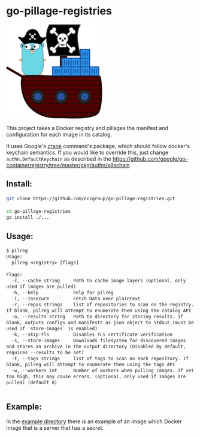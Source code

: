 # go-pillage-registries

![go-pillage-registries logo](images/logo-small.png)


This project takes a Docker registry and pillages the manifest and configuration for each image in its catalog.

It uses Google's [crane](https://github.com/google/go-containerregistry/blob/master/cmd/crane/doc/crane.md) command's package, which should follow docker's keychain semantics.
If you would like to override this, just change `authn.DefaultKeychain` as described in the <https://github.com/google/go-containerregistry/tree/master/pkg/authn/k8schain>

## Install:

```bash
git clone https://github.com/nccgroup/go-pillage-registries.git

cd go-pillage-registries
go install ./...

```

## Usage:

```
$ pilreg
Usage:
  pilreg <registry> [flags]

Flags:
  -c, --cache string     Path to cache image layers (optional, only used if images are pulled)
  -h, --help             help for pilreg
  -i, --insecure         Fetch Data over plaintext
  -r, --repos strings    list of repositories to scan on the registry. If blank, pilreg will attempt to enumerate them using the catalog API
  -o, --results string   Path to directory for storing results. If blank, outputs configs and manifests as json object to Stdout.(must be used if 'store-images` is enabled)
  -k, --skip-tls         Disables TLS certificate verification
  -s, --store-images     Downloads filesystem for discovered images and stores an archive in the output directory (Disabled by default, requires --results to be set)
  -t, --tags strings     list of tags to scan on each repository. If blank, pilreg will attempt to enumerate them using the tags API
  -w, --workers int      Number of workers when pulling images. If set too high, this may cause errors. (optional, only used if images are pulled) (default 8)


```

## Example:

In the [example directory](example/) there is an example of an image which
Docker image that is a server that has a secret.

